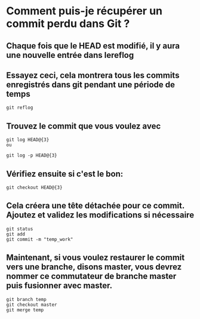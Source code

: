 # Comment puis-je récupérer un commit perdu dans Git ?

## Chaque fois que le HEAD est modifié, il y aura une nouvelle entrée dans lereflog

## Essayez ceci, cela montrera tous les commits enregistrés dans git pendant une période de temps

    git reflog
## Trouvez le commit que vous voulez avec

    git log HEAD@{3}
    ou

    git log -p HEAD@{3}    
    
## Vérifiez ensuite si c'est le bon:

    git checkout HEAD@{3}
    
## Cela créera une tête détachée pour ce commit. Ajoutez et validez les modifications si nécessaire

    git status 
    git add
    git commit -m "temp_work" 
## Maintenant, si vous voulez restaurer le commit vers une branche, disons master, vous devrez nommer ce commutateur de branche master puis fusionner avec master.

    git branch temp
    git checkout master
    git merge temp
